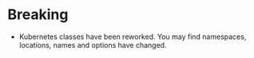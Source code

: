 # Breaking

*   Kubernetes classes have been reworked. You may find namespaces, locations, names and options have changed.
